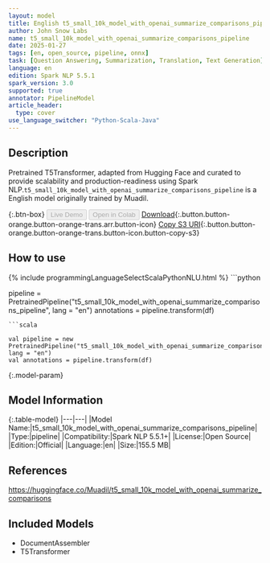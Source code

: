 ```yaml
---
layout: model
title: English t5_small_10k_model_with_openai_summarize_comparisons_pipeline pipeline T5Transformer from Muadil
author: John Snow Labs
name: t5_small_10k_model_with_openai_summarize_comparisons_pipeline
date: 2025-01-27
tags: [en, open_source, pipeline, onnx]
task: [Question Answering, Summarization, Translation, Text Generation]
language: en
edition: Spark NLP 5.5.1
spark_version: 3.0
supported: true
annotator: PipelineModel
article_header:
  type: cover
use_language_switcher: "Python-Scala-Java"
---
```


## Description

Pretrained T5Transformer, adapted from Hugging Face and curated to provide scalability and production-readiness using Spark NLP.`t5_small_10k_model_with_openai_summarize_comparisons_pipeline` is a English model originally trained by Muadil.

{:.btn-box}
<button class="button button-orange" disabled>Live Demo</button>
<button class="button button-orange" disabled>Open in Colab</button>
[Download](https://s3.amazonaws.com/auxdata.johnsnowlabs.com/public/models/t5_small_10k_model_with_openai_summarize_comparisons_pipeline_en_5.5.1_3.0_1737961858414.zip){:.button.button-orange.button-orange-trans.arr.button-icon}
[Copy S3 URI](s3://auxdata.johnsnowlabs.com/public/models/t5_small_10k_model_with_openai_summarize_comparisons_pipeline_en_5.5.1_3.0_1737961858414.zip){:.button.button-orange.button-orange-trans.button-icon.button-copy-s3}

## How to use



<div class="tabs-box" markdown="1">
{% include programmingLanguageSelectScalaPythonNLU.html %}
```python

pipeline = PretrainedPipeline("t5_small_10k_model_with_openai_summarize_comparisons_pipeline", lang = "en")
annotations =  pipeline.transform(df)   

```
```scala

val pipeline = new PretrainedPipeline("t5_small_10k_model_with_openai_summarize_comparisons_pipeline", lang = "en")
val annotations = pipeline.transform(df)

```
</div>

{:.model-param}
## Model Information

{:.table-model}
|---|---|
|Model Name:|t5_small_10k_model_with_openai_summarize_comparisons_pipeline|
|Type:|pipeline|
|Compatibility:|Spark NLP 5.5.1+|
|License:|Open Source|
|Edition:|Official|
|Language:|en|
|Size:|155.5 MB|

## References

https://huggingface.co/Muadil/t5_small_10k_model_with_openai_summarize_comparisons

## Included Models

- DocumentAssembler
- T5Transformer